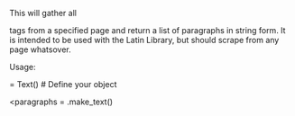 This will gather all <p> tags from a specified page and return a list of paragraphs in string form. It is intended to be used with the Latin Library, but should scrape from any page whatsover.

Usage:

<name> = Text(<html>) # Define your object

<paragraphs = <name>.make_text()
